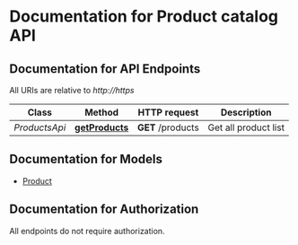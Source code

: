 # Documentation for Product catalog API

<a name="documentation-for-api-endpoints"></a>
## Documentation for API Endpoints

All URIs are relative to *http://https*

| Class | Method | HTTP request | Description |
|------------ | ------------- | ------------- | -------------|
| *ProductsApi* | [**getProducts**](Apis/ProductsApi.md#getproducts) | **GET** /products | Get all product list |


<a name="documentation-for-models"></a>
## Documentation for Models

 - [Product](./Models/Product.md)


<a name="documentation-for-authorization"></a>
## Documentation for Authorization

All endpoints do not require authorization.
